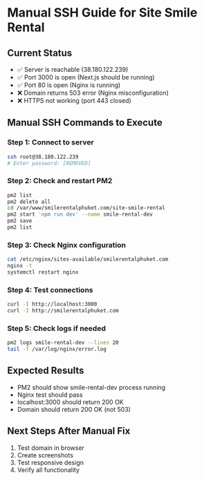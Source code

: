 # Manual SSH Guide for Site Smile Rental

## Current Status
- ✅ Server is reachable (38.180.122.239)
- ✅ Port 3000 is open (Next.js should be running)
- ✅ Port 80 is open (Nginx is running)
- ❌ Domain returns 503 error (Nginx misconfiguration)
- ❌ HTTPS not working (port 443 closed)

## Manual SSH Commands to Execute

### Step 1: Connect to server
```bash
ssh root@38.180.122.239
# Enter password: [REMOVED]
```

### Step 2: Check and restart PM2
```bash
pm2 list
pm2 delete all
cd /var/www/smilerentalphuket.com/site-smile-rental
pm2 start 'npm run dev' --name smile-rental-dev
pm2 save
pm2 list
```

### Step 3: Check Nginx configuration
```bash
cat /etc/nginx/sites-available/smilerentalphuket.com
nginx -t
systemctl restart nginx
```

### Step 4: Test connections
```bash
curl -I http://localhost:3000
curl -I http://smilerentalphuket.com
```

### Step 5: Check logs if needed
```bash
pm2 logs smile-rental-dev --lines 20
tail -f /var/log/nginx/error.log
```

## Expected Results
- PM2 should show smile-rental-dev process running
- Nginx test should pass
- localhost:3000 should return 200 OK
- Domain should return 200 OK (not 503)

## Next Steps After Manual Fix
1. Test domain in browser
2. Create screenshots
3. Test responsive design
4. Verify all functionality
